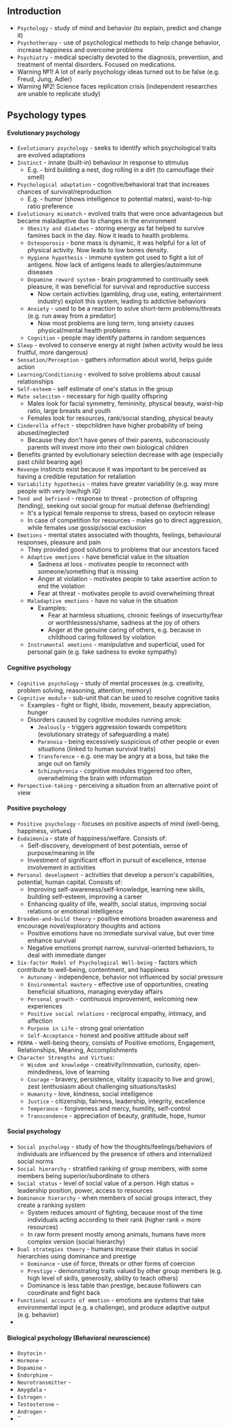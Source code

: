 ## Introduction
* `Psychology` - study of mind and behavior (to explain, predict and change it)
* `Psychotherapy` - use of psychological methods to help change behavior, increase happiness and overcome problems
* `Psychiatry` - medical specialty devoted to the diagnosis, prevention, and treatment of mental disorders. Focused on medications.
* Warning №1! A lot of early psychology ideas turned out to be false (e.g. Freud, Jung, Adler)
* Warning №2! Science faces replication crisis (independent researches are unable to replicate study)

## Psychology types
#### Evolutionary psychology
* `Evolutionary psychology` - seeks to identify which psychological traits are evolved adaptations
* `Instinct` - innate (built-in) behaviour in response to stimulus
    * E.g. - bird building a nest, dog rolling in a dirt (to camouflage their smell)
* `Psychological adaptation` - cognitive/behavioral trait that increases chances of survival/reproduction
    * E.g. - humor (shows intelligence to potential mates), waist-to-hip ratio preference
* `Evolutionary mismatch` - evolved traits that were once advantageous but became maladaptive due to changes in the environment
    * `Obesity and diabetes` - storing energy as fat helped to survive famines back in the day. Now it leads to health problems.
    * `Osteoporosis` - bone mass is dynamic, it was helpful for a lot of physical activity. Now leads to low bones density.
    * `Hygiene hypothesis` - immune system got used to fight a lot of antigens. Now lack of antigens leads to allergies/autoimmune diseases
    * `Dopamine reward system` - brain programmed to continually seek pleasure, it was beneficial for survival and reproductive success
        * Now certain activities (gambling, drug use, eating, entertainment industry) exploit this system, leading to addictive behaviors
    * `Anxiety` - used to be a reaction to solve short-term problems/threats (e.g. run away from a predator)
        * Now most problems are long term, long anxiety causes physical/mental health problems
    * `Cognition` - people may identify patterns in random sequences
* `Sleep` - evolved to conserve energy at night (when activity would be less fruitful, more dangerous) 
* `Sensation/Perception` - gathers information about world, helps guide action
* `Learning/Conditioning` - evolved to solve problems about causal relationships
* `Self-esteem` - self estimate of one's status in the group
* `Mate seleciton` - necessary for high quality offspring 
    * Males look for facial symmetry, femininity, physical beauty, waist–hip ratio, large breasts and youth
    * Females look for resources, rank/social standing, physical beauty
* `Cinderella effect` - stepchildren have higher probability of being abused/neglected
    * Because they don't have genes of their parents, subconsciously parents will invest more into their own biological children
* Benefits granted by evolutionary selection decrease with age (especially past child bearing age)
* `Revenge` instincts exist because it was important to be perceived as having a credible reputation for retaliation
* `Variability hypothesis` - males have greater variability (e.g. way more people with very low/high IQ)
* `Tend and befriend` - response to threat - protection of offspring (tending), seeking out social group for mutual defense (befriending)
    * It's a typical female response to stress, based on oxytocin release
    * In case of competition for resources - males go to direct aggression, while females use gossip/social exclusion
* `Emotions` -  mental states associated with thoughts, feelings, behavioural responses, pleasure and pain
    * They provided good solutions to problems that our ancestors faced
    * `Adaptive emotions` - have beneficial value in the situation 
        * Sadness at loss - motivates people to reconnect with someone/something that is missing
        * Anger at violation - motivates people to take assertive action to end the violation
        * Fear at threat - motivates people to avoid overwhelming threat
    * `Maladaptive emotions` - have no value in the situation
        * Examples:
            * Fear at harmless situations, chronic feelings of insecurity/fear or worthlessness/shame, sadness at the joy of others
            * Anger at the genuine caring of others, e.g. because in childhood caring followed by violation
    * `Instrumental emotions` - manipulative and superficial, used for personal gain (e.g. fake sadness to evoke sympathy)

#### Cognitive psychology
* `Cognitive psychology` - study of mental processes (e.g. creativity, problem solving, reasoning, attention, memory)
* `Cognitive module` - sub-unit that can be used to resolve cognitive tasks
    * Examples - fight or flight, libido, movement, beauty appreciation, hunger
    * Disorders caused by cognitive modules running amok:
        * `Jealously` - triggers aggression towards competitors (evolutionary strategy of safeguarding a mate)
        * `Paranoia` - being excessively suspicious of other people or even situations (linked to human survival traits)
        * `Transference` - e.g. one may be angry at a boss, but take the ange out on family
        * `Schizophrenia` - cognitive modules triggered too often, overwhelming the brain with information
* `Perspective-taking` - perceiving a situation from an alternative point of view

#### Positive psychology
* `Positive psychology` - focuses on positive aspects of mind (well-being, happiness, virtues)
* `Eudaimonia` - state of happiness/welfare. Consists of:
    * Self-discovery, development of best potentials, sense of purpose/meaning in life
    * Investment of significant effort in pursuit of excellence, intense involvement in activities
* `Personal development` - activities that develop a person's capabilities, potential, human capital. Consists of:
    * Improving self-awareness/self-knowledge, learning new skills, building self-esteem, improving a career
    * Enhancing quality of life, wealth, social status, improving social relations or emotional intelligence
* `Broaden-and-build theory` - positive emotions broaden awareness and encourage novel/exploratory thoughts and actions
    * Positive emotions have no immediate survival value, but over time enhance survival
    * Negative emotions prompt narrow, survival-oriented behaviors, to deal with immediate danger
* `Six-factor Model of Psychological Well-being` - factors which contribute to well-being, contentment, and happiness
    * `Autonomy` - independence, behavior not influenced by social pressure
    * `Environmental mastery` - effective use of opportunities, creating beneficial situations, managing everyday affairs
    * `Personal growth` - continuous improvement, welcoming new experiences 
    * `Positive social relations` - reciprocal empathy, intimacy, and affection
    * `Purpose in Life` - strong goal orientation
    * `Self-Acceptance` - honest and positive attitude about self
* `PERMA` - well-being theory, consists of Positive emotions, Engagement, Relationships, Meaning, Accomplishments
* `Character Strengths and Virtues`:
    * `Wisdom and knowledge` - creativity/innovation, curiosity, open-mindedness, love of learning
    * `Courage` - bravery, persistence, vitality (capacity to live and grow), zest (enthusiasm about challenging situations/tasks)
    * `Humanity` - love, kindness, social intelligence
    * `Justice` - citizenship, fairness, leadership, integrity, excellence
    * `Temperance` - forgiveness and mercy, humility, self-control
    * `Transcendence` - appreciation of beauty, gratitude, hope, humor

#### Social psychology
* `Social psychology` - study of how the thoughts/feelings/behaviors of individuals are influenced by the presence of others and internalized social norms
* `Social hierarchy` - stratified ranking of group members, with some members being superior/subordinate to others
* `Social status` - level of social value of a person. High status = leadership position, power, access to resources
* `Dominance hierarchy` - when members of social groups interact, they create a ranking system
    * System reduces amount of fighting, because most of the time individuals acting according to their rank (higher rank = more resources)
    * In raw form present mostly among animals, humans have more complex version (social hierarchy)
* `Dual strategies theory` - humans increase their status in social hierarchies using dominance and prestige
    * `Dominance` - use of force, threats or other forms of coercion
    * `Prestige` - demonstrating traits valued by other group members (e.g. high level of skills, generosity, ability to teach others)
    * Dominance is less table than prestige, because followers can coordinate and fight back
* `Functional accounts of emotion` - emotions are systems that take environmental input (e.g. a challenge), and produce adaptive output (e.g. behavior)
* 

#### Biological psychology (Behavioral neuroscience)
* `Oxytocin` - 
* `Hormone` - 
* `Dopamine` - 
* `Endorphine` - 
* `Neurotransmitter` - 
* `Amygdala` - 
* `Estrogen` - 
* `Testosterone` - 
* `Androgen` - 
* ``